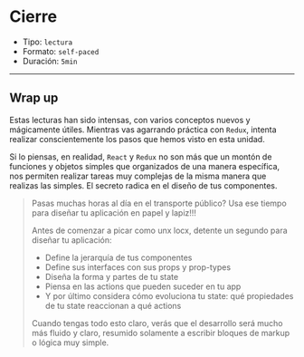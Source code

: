 # Cierre

* Tipo: `lectura`
* Formato: `self-paced`
* Duración: `5min`

***

## Wrap up

Estas lecturas han sido intensas, con varios conceptos nuevos y mágicamente
útiles. Mientras vas agarrando práctica con `Redux`, intenta realizar
conscientemente los pasos que hemos visto en esta unidad.

Si lo piensas, en realidad, `React` y `Redux` no son más que un montón de
funciones y objetos simples que organizados de una manera específica, nos
permiten realizar tareas muy complejas de la misma manera que realizas las
simples. El secreto radica en el diseño de tus componentes.

> Pasas muchas horas al día en el transporte público? Usa ese tiempo para
> diseñar tu aplicación en papel y lapiz!!!
>
> Antes de comenzar a picar como unx locx, detente un segundo para diseñar tu
> aplicación:
>
> * Define la jerarquía de tus componentes
> * Define sus interfaces con sus props y prop-types
> * Diseña la forma y partes de tu state
> * Piensa en las actions que pueden suceder en tu app
> * Y por último considera cómo evoluciona tu state: qué propiedades de tu state
>   reaccionan a qué actions
>
> Cuando tengas todo esto claro, verás que el desarrollo será mucho más fluido y
> claro, resumido solamente a escribir bloques de markup o lógica muy simple.
